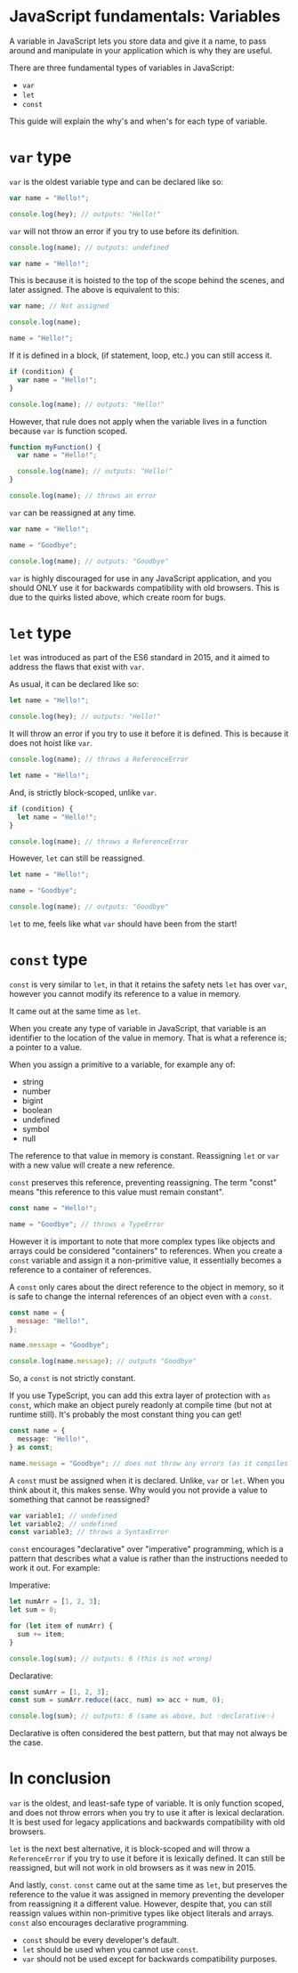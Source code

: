 # JavaScript fundamentals: Variables

A variable in JavaScript lets you store data and give it a name, to pass around and manipulate in your application which is why they are useful.

There are three fundamental types of variables in JavaScript:

- `var`
- `let`
- `const`

This guide will explain the why's and when's for each type of variable.

# `var` type

`var` is the oldest variable type and can be declared like so:

```js
var name = "Hello!";

console.log(hey); // outputs: "Hello!"
```

`var` will not throw an error if you try to use before its definition.

```js
console.log(name); // outputs: undefined

var name = "Hello!";
```

This is because it is hoisted to the top of the scope behind the scenes, and later assigned. The above is equivalent to this:

```js
var name; // Not assigned

console.log(name);

name = "Hello!";
```

If it is defined in a block, (if statement, loop, etc.) you can still access it.

```js
if (condition) {
  var name = "Hello!";
}

console.log(name); // outputs: "Hello!"
```

However, that rule does not apply when the variable lives in a function because `var` is function scoped.

```js
function myFunction() {
  var name = "Hello!";

  console.log(name); // outputs: "Hello!"
}

console.log(name); // throws an error
```

`var` can be reassigned at any time.

```js
var name = "Hello!";

name = "Goodbye";

console.log(name); // outputs: "Goodbye"
```

`var` is highly discouraged for use in any JavaScript application, and you should ONLY use it for backwards compatibility with old browsers. This is due to the quirks listed above, which create room for bugs.

# `let` type

`let` was introduced as part of the ES6 standard in 2015, and it aimed to address the flaws that exist with `var`.

As usual, it can be declared like so:

```js
let name = "Hello!";

console.log(hey); // outputs: "Hello!"
```

It will throw an error if you try to use it before it is defined. This is because it does not hoist like `var`.

```js
console.log(name); // throws a ReferenceError

let name = "Hello!";
```

And, is strictly block-scoped, unlike `var`.

```js
if (condition) {
  let name = "Hello!";
}

console.log(name); // throws a ReferenceError
```

However, `let` can still be reassigned.

```js
let name = "Hello!";

name = "Goodbye";

console.log(name); // outputs: "Goodbye"
```

`let` to me, feels like what `var` should have been from the start!

# `const` type

`const` is very similar to `let`, in that it retains the safety nets `let` has over `var`, however you cannot modify its reference to a value in memory.

It came out at the same time as `let`.

When you create any type of variable in JavaScript, that variable is an identifier to the location of the value in memory. That is what a reference is; a pointer to a value.

When you assign a primitive to a variable, for example any of:

- string
- number
- bigint
- boolean
- undefined
- symbol
- null

The reference to that value in memory is constant. Reassigning `let` or `var` with a new value will create a new reference.

`const` preserves this reference, preventing reassigning. The term "const" means "this reference to this value must remain constant".

```js
const name = "Hello!";

name = "Goodbye"; // throws a TypeError
```

However it is important to note that more complex types like objects and arrays could be considered "containers" to references. When you create a `const` variable and assign it a non-primitive value, it essentially becomes a reference to a container of references.

A `const` only cares about the direct reference to the object in memory, so it is safe to change the internal references of an object even with a `const`.

```js
const name = {
  message: "Hello!",
};

name.message = "Goodbye";

console.log(name.message); // outputs "Goodbye"
```

So, a `const` is not strictly constant.

If you use TypeScript, you can add this extra layer of protection with `as const`, which make an object purely readonly at compile time (but not at runtime still). It's probably the most constant thing you can get!

```ts
const name = {
  message: "Hello!",
} as const;

name.message = "Goodbye"; // does not throw any errors (as it compiles to JavaScript), but will give a compile-time error
```

A `const` must be assigned when it is declared. Unlike, `var` or `let`. When you think about it, this makes sense. Why would you not provide a value to something that cannot be reassigned?

```js
var variable1; // undefined
let variable2; // undefined
const variable3; // throws a SyntaxError
```

`const` encourages "declarative" over "imperative" programming, which is a pattern that describes what a value is rather than the instructions needed to work it out. For example:

Imperative:

```js
let numArr = [1, 2, 3];
let sum = 0;

for (let item of numArr) {
  sum += item;
}

console.log(sum); // outputs: 6 (this is not wrong)
```

Declarative:

```js
const sumArr = [1, 2, 3];
const sum = sumArr.reduce((acc, num) => acc + num, 0);

console.log(sum); // outputs: 6 (same as above, but ✨declarative✨)
```

Declarative is often considered the best pattern, but that may not always be the case.

# In conclusion

`var` is the oldest, and least-safe type of variable. It is only function scoped, and does not throw errors when you try to use it after is lexical declaration. It is best used for legacy applications and backwards compatibility with old browsers.

`let` is the next best alternative, it is block-scoped and will throw a `ReferenceError` if you try to use it before it is lexically defined. It can still be reassigned, but will not work in old browsers as it was new in 2015.

And lastly, `const`. `const` came out at the same time as `let`, but preserves the reference to the value it was assigned in memory preventing the developer from reassigning it a different value. However, despite that, you can still reassign values within non-primitive types like object literals and arrays. `const` also encourages declarative programming.

- `const` should be every developer's default.
- `let` should be used when you cannot use `const`.
- `var` should not be used except for backwards compatibility purposes.
